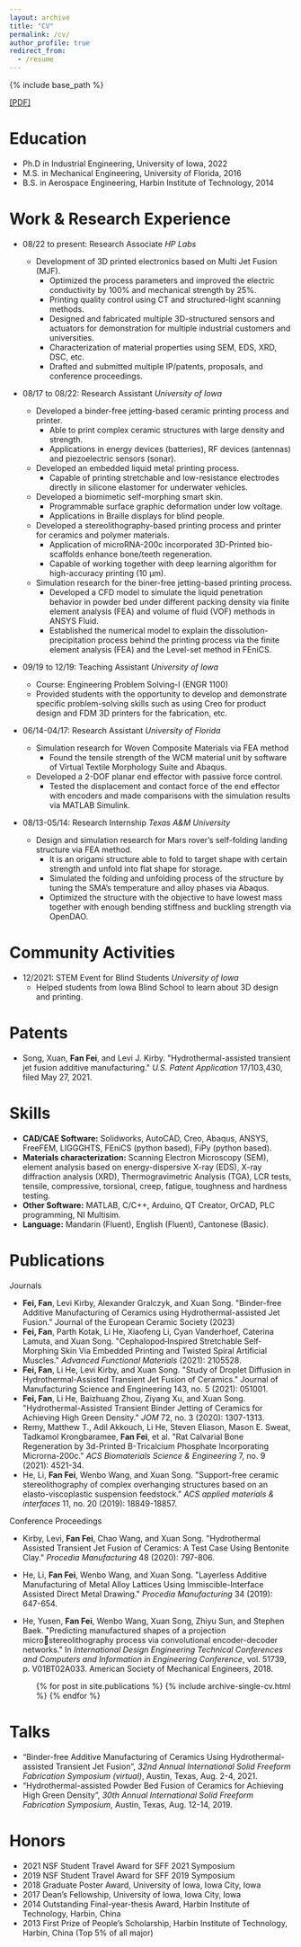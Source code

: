 ```yaml
---
layout: archive
title: "CV"
permalink: /cv/
author_profile: true
redirect_from:
  - /resume
---
```


{% include base_path %}

[[PDF]](https://fanfeiuiowa.github.io/files/Resume_of_Fan_Fei.pdf) 

Education
======
* Ph.D in Industrial Engineering, University of Iowa, 2022
* M.S. in Mechanical Engineering, University of Florida, 2016
* B.S. in Aerospace Engineering, Harbin Institute of Technology, 2014

Work & Research Experience
======
* 08/22 to present: Research Associate *HP Labs*
  * Development of 3D printed electronics based on Multi Jet Fusion (MJF).
    * Optimized the process parameters and improved the electric conductivity by 100% and mechanical strength by 25%.
    * Printing quality control using CT and structured-light scanning methods.
    * Designed and fabricated multiple 3D-structured sensors and actuators for demonstration for multiple industrial customers and universities.
    * Characterization of material properties using SEM, EDS, XRD, DSC, etc.
    * Drafted and submitted multiple IP/patents, proposals, and conference proceedings.

* 08/17 to 08/22: Research Assistant *University of Iowa*
  * Developed a binder-free jetting-based ceramic printing process and printer.
    * Able to print complex ceramic structures with large density and strength.
    * Applications in energy devices (batteries), RF devices (antennas) and piezoelectric sensors (sonar).
  * Developed an embedded liquid metal printing process.
    * Capable of printing stretchable and low-resistance electrodes directly in silicone elastomer for underwater vehicles.
  * Developed a biomimetic self-morphing smart skin.
    * Programmable surface graphic deformation under low voltage.
    * Applications in Braille displays for blind people.
  * Developed a stereolithography-based printing process and printer for ceramics and polymer materials.
    * Application of microRNA-200c incorporated 3D-Printed bio-scaffolds enhance bone/teeth regeneration.
    * Capable of working together with deep learning algorithm for high-accuracy printing (10 µm).
  * Simulation research for the biner-free jetting-based printing process.
    * Developed a CFD model to simulate the liquid penetration behavior in powder bed under different packing density via finite element analysis (FEA) and volume of fluid (VOF) methods in ANSYS Fluid.
    * Established the numerical model to explain the dissolution-precipitation process behind the printing process via the finite element analysis (FEA) and the Level-set method in FEniCS.

* 09/19 to 12/19: Teaching Assistant *University of Iowa*
  * Course: Engineering Problem Solving-I (ENGR 1100)
  * Provided students with the opportunity to develop and demonstrate specific problem-solving skills such as using Creo for 
product design and FDM 3D printers for the fabrication, etc.

* 06/14-04/17: Research Assistant *University of Florida*
  * Simulation research for Woven Composite Materials via FEA method
    * Found the tensile strength of the WCM material unit by software of Virtual Textile Morphology Suite and Abaqus.
  * Developed a 2-DOF planar end effector with passive force control.
    * Tested the displacement and contact force of the end effector with encoders and made comparisons with the simulation results via MATLAB Simulink.
 
* 08/13-05/14: Research Internship *Texas A&M University*
  * Design and simulation research for Mars rover’s self-folding landing structure via FEA method.
    * It is an origami structure able to fold to target shape with certain strength and unfold into flat shape for storage.
    * Simulated the folding and unfolding process of the structure by tuning the SMA’s temperature and alloy phases via Abaqus.
    * Optimized the structure with the objective to have lowest mass together with enough bending stiffness and buckling strength via OpenDAO.
  
Community Activities
======
* 12/2021: STEM Event for Blind Students *University of Iowa*
  * Helped students from Iowa Blind School to learn about 3D design and printing.

Patents
======
* Song, Xuan, **Fan Fei**, and Levi J. Kirby. "Hydrothermal-assisted transient jet fusion additive manufacturing." *U.S. Patent Application* 17/103,430, filed May 27, 2021.


Skills
======
* **CAD/CAE Software:** Solidworks, AutoCAD, Creo, Abaqus, ANSYS, FreeFEM, LIGGGHTS, FEniCS (python based), FiPy (python 
based).
* **Materials characterization:** Scanning Electron Microscopy (SEM), element analysis based on energy-dispersive X-ray (EDS), X-ray diffraction analysis (XRD), Thermogravimetric Analysis (TGA), LCR tests, tensile, compressive, torsional, creep, fatigue, toughness and hardness testing.
* **Other Software:** MATLAB, C/C++, Arduino, QT Creator, OrCAD, PLC programming, NI Multisim.
* **Language:** Mandarin (Fluent), English (Fluent), Cantonese (Basic).

Publications
======
Journals
* **Fei, Fan**, Levi Kirby, Alexander Gralczyk, and Xuan Song. "Binder-free Additive Manufacturing of Ceramics using Hydrothermal-assisted Jet Fusion." Journal of the European Ceramic Society (2023)
* **Fei, Fan**, Parth Kotak, Li He, Xiaofeng Li, Cyan Vanderhoef, Caterina Lamuta, and Xuan Song. "Cephalopod‐Inspired Stretchable Self‐Morphing Skin Via Embedded Printing and Twisted Spiral Artificial Muscles." *Advanced Functional Materials* (2021): 2105528.
* **Fei, Fan**, Li He, Levi Kirby, and Xuan Song. "Study of Droplet Diffusion in Hydrothermal-Assisted Transient Jet Fusion of 
Ceramics." Journal of Manufacturing Science and Engineering 143, no. 5 (2021): 051001.
* **Fei, Fan**, Li He, Baizhuang Zhou, Ziyang Xu, and Xuan Song. "Hydrothermal-Assisted Transient Binder Jetting of Ceramics for Achieving High Green Density." *JOM* 72, no. 3 (2020): 1307-1313. 
* Remy, Matthew T., Adil Akkouch, Li He, Steven Eliason, Mason E. Sweat, Tadkamol Krongbaramee, **Fan Fei**, et al. "Rat Calvarial Bone Regeneration by 3d-Printed Β-Tricalcium Phosphate Incorporating Microrna-200c." *ACS Biomaterials Science & Engineering* 7, no. 9 (2021): 4521-34.
* He, Li, **Fan Fei**, Wenbo Wang, and Xuan Song. "Support-free ceramic stereolithography of complex overhanging structures based on an elasto-viscoplastic suspension feedstock." *ACS applied materials & interfaces* 11, no. 20 (2019): 18849-18857.
 
Conference Proceedings
* Kirby, Levi, **Fan Fei**, Chao Wang, and Xuan Song. "Hydrothermal Assisted Transient Jet Fusion of Ceramics: A Test Case Using Bentonite Clay." *Procedia Manufacturing* 48 (2020): 797-806.
* He, Li, **Fan Fei**, Wenbo Wang, and Xuan Song. "Layerless Additive Manufacturing of Metal Alloy Lattices Using Immiscible-Interface Assisted Direct Metal Drawing." *Procedia Manufacturing* 34 (2019): 647-654.
* He, Yusen, **Fan Fei**, Wenbo Wang, Xuan Song, Zhiyu Sun, and Stephen Baek. "Predicting manufactured shapes of a projection microstereolithography process via convolutional encoder-decoder networks." In *International Design Engineering Technical Conferences and Computers and Information in Engineering Conference*, vol. 51739, p. V01BT02A033. American Society of Mechanical Engineers, 2018.

  <ul>{% for post in site.publications %}
    {% include archive-single-cv.html %}
  {% endfor %}</ul>
  
Talks
======
* “Binder-free Additive Manufacturing of Ceramics Using Hydrothermal-assisted Transient Jet Fusion”, *32nd Annual International Solid Freeform Fabrication Symposium (virtual)*, Austin, Texas, Aug. 2-4, 2021.
* “Hydrothermal-assisted Powder Bed Fusion of Ceramics for Achieving High Green Density”, *30th Annual International Solid Freeform Fabrication Symposium*, Austin, Texas, Aug. 12-14, 2019.

Honors
======
* 2021 NSF Student Travel Award for SFF 2021 Symposium
* 2019 NSF Student Travel Award for SFF 2019 Symposium
* 2018 Graduate Poster Award, University of Iowa, Iowa City, Iowa
* 2017 Dean’s Fellowship, University of Iowa, Iowa City, Iowa
* 2014 Outstanding Final-year-thesis Award, Harbin Institute of Technology, Harbin, China
* 2013 First Prize of People’s Scholarship, Harbin Institute of Technology, Harbin, China (Top 5% of all major)

